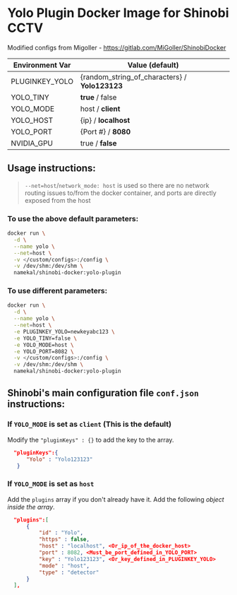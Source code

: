 # Yolo Plugin Docker Image for Shinobi CCTV

Modified configs from Migoller - https://gitlab.com/MiGoller/ShinobiDocker

| Environment Var | Value (**default**) |
| ------ | ------ |
| PLUGINKEY_YOLO | {random_string_of_characters} / **Yolo123123** |
| YOLO_TINY | **true** / false |
| YOLO_MODE | host / **client** |
| YOLO_HOST | {ip} / **localhost** |
| YOLO_PORT | {Port #} / **8080** |
| NVIDIA_GPU | true / **false** |



## Usage instructions:
> `--net=host`/`network_mode: host` is used so there are no network
> routing issues to/from the docker container, and ports are 
> directly exposed from the host


### To use the above default parameters:

```bash
docker run \
  -d \
  --name yolo \
  --net=host \
  -v </custom/configs>:/config \
  -v /dev/shm:/dev/shm \
  namekal/shinobi-docker:yolo-plugin
```

### To use different parameters:

```bash
docker run \
  -d \
  --name yolo \
  --net=host \
  -e PLUGINKEY_YOLO=newkeyabc123 \
  -e YOLO_TINY=false \
  -e YOLO_MODE=host \
  -e YOLO_PORT=8082 \
  -v </custom/configs>:/config \
  -v /dev/shm:/dev/shm \
  namekal/shinobi-docker:yolo-plugin
```

## Shinobi's **main configuration file** `conf.json` instructions:
### If `YOLO_MODE` is set as `client` (This is the default)
Modify the `"pluginKeys" : {}` to add the key to the array.

```json
  "pluginKeys":{
      "Yolo" : "Yolo123123"
   }
```

### If `YOLO_MODE` is set as `host`
Add the `plugins` array if you don't already have it. Add the following *object inside the array*.

```json
  "plugins":[
      {
          "id" : "Yolo",
          "https" : false,
          "host" : "localhost", <Or_ip_of_the_docker_host>
          "port" : 8082, <Must_be_port_defined_in_YOLO_PORT>
          "key" : "Yolo123123", <Or_key_defined_in_PLUGINKEY_YOLO>
          "mode" : "host",
          "type" : "detector"
      }
  ],
```
